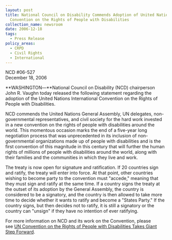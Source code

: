 ```yaml
---
layout: post
title: National Council on Disability Commends Adoption of United Nations
  Convention on the Rights of People with Disabilities
collection_name: newsroom
date: 2006-12-18
tags:
  - Press Release
policy_areas:
  - CRPD
  - Civil Rights
  - International
---
```


NCD #06-527\
December 18, 2006

**WASHINGTON―**National Council on Disability (NCD) chairperson John R. Vaughn today released the following statement regarding the adoption of the United Nations International Convention on the Rights of People with Disabilities.

NCD commends the United Nations General Assembly, UN delegates, non-governmental representatives, and civil society for the hard work invested in a new convention on the rights of people with disabilities around the world. This momentous occasion marks the end of a five-year long negotiation process that was unprecedented in its inclusion of non-governmental organizations made up of people with disabilities and is the first convention of this magnitude in this century that will further the human rights of millions of people with disabilities around the world, along with their families and the communities in which they live and work.

The treaty is now open for signature and ratification. If 20 countries sign and ratify, the treaty will enter into force. At that point, other countries wishing to become party to the convention must "accede," meaning that they must sign and ratify at the same time. If a country signs the treaty at the outset of its adoption by the General Assembly, the country is considered to be a signatory, and the country is then allowed to take more time to decide whether it wants to ratify and become a "States Party." If the country signs, but then decides not to ratify, it is still a signatory or the country can "unsign" if they have no intention of ever ratifying.

For more information on NCD and its work on the Convention, please see [UN Convention on the Rights of People with Disabilities Takes Giant Step Forward](https://ncd.gov/newsroom/2006/09222006).
